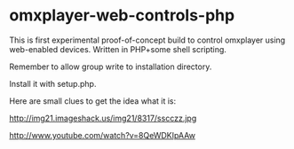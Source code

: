 omxplayer-web-controls-php
==========================
This is first experimental proof-of-concept build to control omxplayer using web-enabled devices.
Written in PHP+some shell scripting.

Remember to allow group write to installation directory.

Install it with setup.php.

Here are small clues to get the idea what it is:

http://img21.imageshack.us/img21/8317/sscczz.jpg

http://www.youtube.com/watch?v=8QeWDKIpAAw

